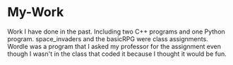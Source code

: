 # My-Work
Work I have done in the past. Including two C++ programs and one Python program. 
space_invaders and the basicRPG were class assignments. Wordle was a program that
I asked my professor for the assignment even though I wasn't in the class that coded
it because I thought it would be fun.
